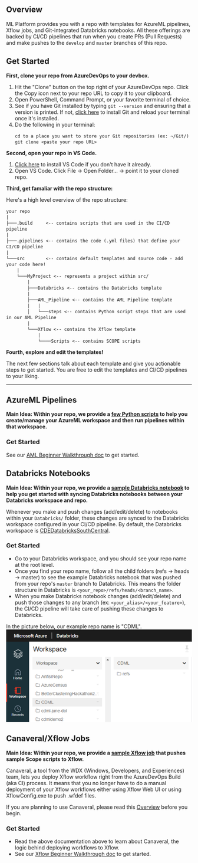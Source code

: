 ## Overview

ML Platform provides you with a repo with templates for AzureML pipelines, Xflow jobs, and Git-integrated Databricks notebooks. All these offerings are backed by CI/CD pipelines that run when you create PRs (Pull Requests) and make pushes to the `develop` and `master` branches of this repo.

## Get Started

**First, clone your repo from AzureDevOps to your devbox.**

1. Hit the "Clone" button on the top right of your AzureDevOps repo. Click the Copy icon next to your repo URL to copy it to your clipboard. 
2. Open PowerShell, Command Prompt, or your favorite terminal of choice.
3. See if you have Git installed by typing `git --version` and ensuring that a version is printed. If not, [click here](https://git-scm.com/downloads) to install Git and reload your terminal once it's installed.
4. Do the following in your terminal:
    ```
    cd to a place you want to store your Git repositories (ex: ~/Git/)
    git clone <paste your repo URL>
    ```

**Second, open your repo in VS Code.**

1. [Click here](https://code.visualstudio.com/) to install VS Code if you don't have it already.
2. Open VS Code. Click File -> Open Folder... -> point it to your cloned repo.

**Third, get famaliar with the repo structure:**

Here's a high level overview of the repo structure:
```
your repo
|
├───.build     <-- contains scripts that are used in the CI/CD pipeline
|
├───.pipelines <-- contains the code (.yml files) that define your CI/CD pipeline
|
└───src        <-- contains default templates and source code - add your code here!
    |
    └───MyProject <-- represents a project within src/
        |        
        ├───Databricks <-- contains the Databricks template
        |
        ├───AML_Pipeline <-- contains the AML Pipeline template
        |   |
        │   └───steps <-- contains Python script steps that are used in our AML Pipeline        
        |
        └───Xflow <-- contains the Xflow template
            |
            └────Scripts <-- contains SCOPE scripts
```

**Fourth, explore and edit the templates!**

The next few sections talk about each template and give you actionable steps to get started. You are free to edit the templates and CI/CD pipelines to your liking.

---

## AzureML Pipelines

**Main Idea: Within your repo, we provide a [few Python scripts](src/MyProject/AML_Pipeline/) to help you create/manage your AzureML workspace and then run pipelines within that workspace.**

### Get Started

See our [AML Beginner Walkthrough doc](src/MyProject/AML_Pipeline/README.md) to get started.

## Databricks Notebooks

**Main Idea: Within your repo, we provide a [sample Databricks notebook](src/MyProject/Databricks/) to help you get started with syncing Databricks notebooks between your Databricks workspace and repo.**

Whenever you make and push changes (add/edit/delete) to notebooks within your `Databricks/` folder, these changes are synced to the Databricks workspace configured in your CI/CD pipeline. By default, the Databricks workspace is [CDEDatabricksSouthCentral](https://southcentralus.azuredatabricks.net/?o=5794392664323572#).

### Get Started

- Go to your Databricks workspace, and you should see your repo name at the root level.
- Once you find your repo name, follow all the child folders (refs -> heads -> master) to see the example Databricks notebook that was pushed from your repo's `master` branch to Databricks. This means the folder structure in Databricks is `<your_repo>/refs/heads/<branch_name>`.
- When you make Databricks notebook changes (add/edit/delete) and push those changes to any branch (ex: `<your_alias>/<your_feature>`), the CI/CD pipeline will take care of pushing these changes to Databricks.

In the picture below, our example repo name is "CDML". 
![In the picture, our example repo name is "CDML"](docs/img/databricks-sync-repo-name.PNG)

## Canaveral/Xflow Jobs

**Main Idea: Within your repo, we provide a [sample Xflow job](src/MyProject/Xflow) that pushes sample Scope scripts to Xflow.**

Canaveral, a tool from the WDX (Windows, Developers, and Experiences) team, lets you deploy Xflow workflow right from the AzureDevOps Build (aka CI) process. It means that you no longer have to do a manual deployment of your Xflow workflows either using Xflow Web UI or using XflowConfig.exe to push .wfdef files. 

If you are planning to use Canaveral, please read this [Overview](https://microsoft.visualstudio.com/OSGData/_wiki/wikis/Canaveral/60268/Getting-Started) before you begin.

### Get Started

- Read the above documentation above to learn about Canaveral, the logic behind deploying workflows to Xflow.
- See our [Xflow Beginner Walkthrough doc](src/MyProject/Xflow/README.txt) to get started.